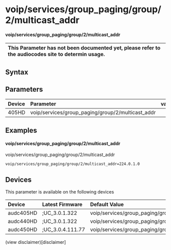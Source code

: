 ﻿---
description: voip/services/group_paging/group/2/multicast_addr
search: false
---

# voip/services/group_paging/group/2/multicast_addr

#### voip/services/group_paging/group/2/multicast_addr


| This Parameter has not been documented yet, please refer to the audiocodes site to determin usage.  | 
| :--- |

## Syntax

## Parameters
|Device|Parameter|value|Description|
|:---|:---|:---|:---|
| 405HD | voip/services/group_paging/group/2/multicast_addr |  |  |

## Examples
#### voip/services/group_paging/group/2/multicast_addr

voip/services/group_paging/group/2/multicast_addr

```
voip/services/group_paging/group/2/multicast_addr=224.0.1.0
```

## Devices
This parameter is available on the following devices

| Device | Latest Firmware | Default Value |
|:---|:---|:---|
| audc405HD | ;UC_3.0.1.322 | voip/services/group_paging/group/2/multicast_addr=224.0.1.0 
| audc440HD | ;UC_3.0.1.322 | voip/services/group_paging/group/2/multicast_addr=224.0.1.0 
| audc450HD | ;UC_3.0.4.111.77 | voip/services/group_paging/group/2/multicast_addr=224.0.1.0 

(view disclaimer)[disclaimer]
